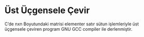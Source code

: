 # Üst Üçgensele Çevir
C’de nxn Boyutundaki matrisi elementer satır sütun işlemleriyle üst üçgensele çeviren program
GNU GCC compiler ile derlenmiştir.